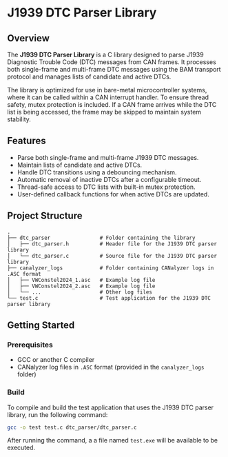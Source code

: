 # J1939 DTC Parser Library

## Overview

The **J1939 DTC Parser Library** is a C library designed to parse J1939 Diagnostic Trouble Code (DTC) messages from CAN frames. It processes both single-frame and multi-frame DTC messages using the BAM transport protocol and manages lists of candidate and active DTCs. 

The library is optimized for use in bare-metal microcontroller systems, where it can be called within a CAN interrupt handler. To ensure thread safety, mutex protection is included. If a CAN frame arrives while the DTC list is being accessed, the frame may be skipped to maintain system stability.

## Features

- Parse both single-frame and multi-frame J1939 DTC messages.
- Maintain lists of candidate and active DTCs.
- Handle DTC transitions using a debouncing mechanism.
- Automatic removal of inactive DTCs after a configurable timeout.
- Thread-safe access to DTC lists with built-in mutex protection.
- User-defined callback functions for when active DTCs are updated.

## Project Structure
```shell
.
├── dtc_parser                # Folder containing the library
│   ├── dtc_parser.h          # Header file for the J1939 DTC parser library
│   └── dtc_parser.c          # Source file for the J1939 DTC parser library
├── canalyzer_logs            # Folder containing CANalyzer logs in .ASC format
│   ├── VWConstel2024_1.asc   # Example log file
│   ├── VWConstel2024_2.asc   # Example log file
│   └── ...                   # Other log files
└── test.c                    # Test application for the J1939 DTC parser library
```

## Getting Started

### Prerequisites

- GCC or another C compiler
- CANalyzer log files in `.ASC` format (provided in the `canalyzer_logs` folder)

### Build

To compile and build the test application that uses the J1939 DTC parser library, run the following command:

```bash
gcc -o test test.c dtc_parser/dtc_parser.c
```

After running the command, a a file named `test.exe` will be available to be executed.
